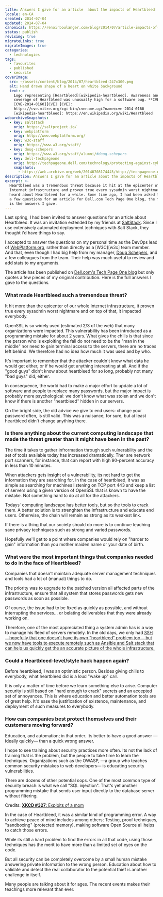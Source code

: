 ```yaml
---
title: Answers I gave for an article  about the impacts of Heartbleed
locale: en-CA
created: 2014-07-04
updated: 2014-07-04
canonical: https://renoirboulanger.com/blog/2014/07/article-impacts-of-heartbleed/
status: publish
revising: true
migrateLinks: true
migrateImages: true
categories:
  - technologies
tags:
  - favourites
  - published
  - securite
coverImage:
  src: ~/assets/content/blog/2014/07/heartbleed-247x300.png
  alt: Hand drawn shape of a heart on white background
  text: >-
    Logo representing [Heartbleed][wikipedia-heartbleed]. Awareness and media
    coverage of Heartbleed was unusually high for a software bug. **CVE**:
    [CVE-2014-0160][CVE] [CVE]:
    https://cve.mitre.org/cgi-bin/cvename.cgi?name=cve-2014-0160
    [wikipedia-heartbleed]: https://en.wikipedia.org/wiki/Heartbleed
webarchiveSnapshots:
  - key: saltstack
    orig: https://saltproject.io/
  - key: webplatform
    orig: http://www.webplatform.org/
  - key: w3c-staff
    orig: https://www.w3.org/staff/
  - key: doug-schepers
    orig: https://www.w3.org/staff/alumni/#doug-schepers
  - key: dell-techpageone
    orig: http://techpageone.dell.com/technology/protecting-against-cyber-warfare/
    snapshots:
      - https://web.archive.org/web/20140708174445/http://techpageone.dell.com/technology/protecting-against-cyber-warfare/
description: Answers I gave for an article about the impacts of Heartbleed
excerpt: >-
  Heartbleed was a tremendous threat because it hit at the epicenter of the
  Internet infrastructure and proven true every sysadmin worst nightmare. We
  heard about Heartbleed for a while. Some time ago, I had been asked to answer
  a few questions for an article for Dell.com Tech Page One blog, the following
  is the answers I gave.
---
```


Last spring, I had been invited to answer questions for an article about
Heartbleed. It was an invitation extended by my friends at
[SaltStack][saltstack]. Since I use extensively automated deployment techniques
with Salt Stack, they thought i'd have things to say.

<!--#TODO-inline-edit SaltStack now bought by VMWare that got bought by Broadcom is now Salt Project -->
<!--#TODO-inline-edit WebPlatform is now finished, link to post about it -->

I accepted to answer the questions on my personal time as the DevOps lead of
[WebPlatform.org][webplatform], rather than directly as a [W3C][w3c] team
member. And that, even though I had big help from my manager, [Doug
Schepers][doug-schepers], and a few colleagues from the team. Their help was
much useful to review and add stats to my arguments.

The article has been published on [Dell.com's Tech Page One
blog][dell-techpageone] but only quotes a few pieces of my original
contribution. Here is the full answers I gave to the questions.

### What made Heartbleed such a tremendous threat?

It hit more than the epicenter of our whole Internet infrastructure, it proven
true every sysadmin worst nightmare and on top of that, it impacted everybody.

<abbr>OpenSSL</abbr> is so widely used (estimated 2/3 of the web) that many
organizations were impacted. This vulnerability has been introduced as a
programming mistake for about 2 years. What gives the chills is that since the
person who is exploiting the fail do not need to be the "man in the middle" nor
need to gain terminal access to the servers, there are no traces left behind. We
therefore had no idea how much it was used and by who.

It's important to remember that the attacker couldn't know what data he would
get either, or if he would get anything interesting at all. And if the "good
guys" didn't know about heartbleed for so long, probably not many "bad guys"
did, either.

In consequence, the world had to make a major effort to update a lot of software
and people to replace many passwords, but the major impact is probably more
psychological: we don't know what was stolen and we don't know if there is
another "heartbleed" hidden in our servers.

On the bright side, the old advice we give to end users: change your password
often, is still valid. This was a nuisance, for sure, but at least heartbleed
didn't change anything there.

### Is there anything about the current computing landscape that made the threat greater than it might have been in the past?

The time it takes to gather infrormation through such vulnerability and the set
of tools available today has increased dramatically. Ther are network port
scanners, for instance, that can report with high 90-percent accuracy in less
than 10 minutes.

When attackers gets insight of a vulnerability, its not hard to get the
information they are searching for. In the case of heartbleed, it was as simple
as searching for machines listening on TCP port 443 and keep a list of servers
using a given version of OpenSSL that is known to have the mistake. Not
something hard to do at all for the attackers.

Todays' computing landscape has better tools, but so the tools to crack them. A
better solution is to strenghten the infrastructure and educate end users.
Otherwise, the chain will remain as strong as its weakest link.

If there is a thing that our society should do more is to continue teaching sane
privacy techniques such as strong and varied passwords.

Hopefully we'll get to a point where companies would rely on "harder to gain"
information than you mother maiden name or your date of birth.

### What were the most important things that companies needed to do in the face of Heartbleed?

Companies that doesn't maintain adequate server management techniques and tools
had a lot of (manual) things to do.

The priority was to upgrade to the patched version all affected parts of the
infrastructure, ensure that all system that stores passwords gets new passwords
as soon as possible.

Of course, the issue had to be fixed as quickly as possible, and without
interrupting the services... or belating deliverables that they were already
working on.

Therefore, one of the most appreciated thing a system admin has is a way to
manage his fleed of servers remotely. In the old days, we only had
<abbr title="Secure Shell or Secure Socket Shell">SSH</abb> —hopefully that one
doesn't have its own "heartbleed" problem too— but we now have tools to execute
remotely such as Ansible and Salt stack that can help us quickly get the an
accurate picture of the whole infrastructure.

### Could a Heartbleed-level/style hack happen again?

Before heartbleed, I was an optimistic person. Besides giving chills to
everybody, what heartbleed did is a loud "wake up" call.

It is only a matter of time before we learn something else to arise. Computer
security is still based on "hard enough to crack" secrets and an accepted set of
annoyances. This is where education and better automation tools are of great
help. It'd ease the justification of existence, maintenance, and deployment of
such measures to everybody.

### How can companies best protect themselves and their customers moving forward?

Education, and automation; in that order. Its better to have a good answer
—ideally quickly— than a quick wrong answer.

I hope to see training about security practices more often. Its not the lack of
training that is the problem, but the people to take time to learn the
techniques. Organizations such as the OWASP, —a group who teaches common
security mistakes to web developers— is educating security vulnerabilities.

There are dozens of other potential oops. One of the most common type of
security breach is what we call "SQL injection". That's yet another programming
mistake that sends user input directly to the database server without filtering.

<app-image src="~/assets/content/blog/2014/07/exploits_of_a_mom.png" figcaption=" ">

Credits: [**XKCD #327**: Exploits of a mom](https://xkcd.com/327/)

</app-image>

In the case of Heartbleed, it was a similar kind of programming error. A way to
achieve peace of mind includes among others; Testing, proof techniques,
"sandboxing" (protected memory), making software Open Source all helps to catch
those errors.

While its still a hard problem to find the errors in all that code, using those
techniques has the merit to have more than a limited set of eyes on the code.

But all security can be completely overcome by a small human mistake answering
private information to the wrong person. Education about how to validate and
detect the real collaborator to the potential thief is another challenge in
itself.

Many people are talking about it for ages. The recent events makes their
teachings more relevant than ever.

[saltstack]: https://saltproject.io/
[webplatform]:
  https://webplatform.github.io/blog/2013/08/hi-my-name-s-renoir-ill-be-your-devops-for-the-web-platform/
[w3c-staff]: https://www.w3.org/staff/
[doug-schepers]: https://www.w3.org/staff/alumni/#doug-schepers
[dell-techpageone]:
  https://web.archive.org/web/20140708174445/http://techpageone.dell.com/technology/protecting-against-cyber-warfare/

